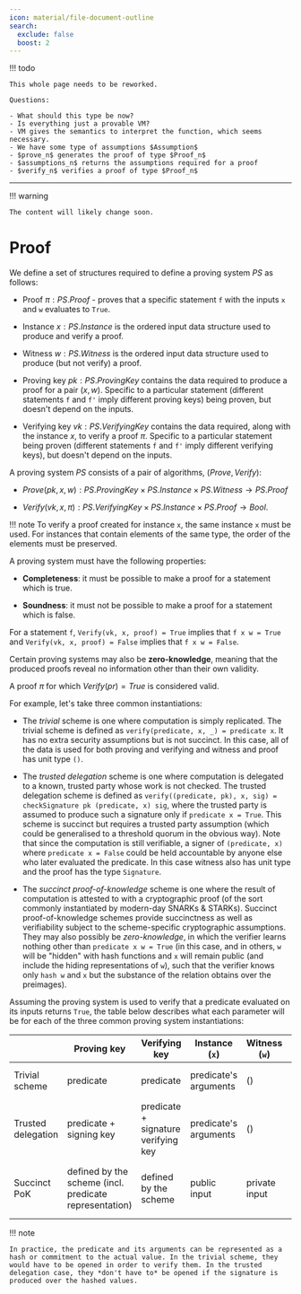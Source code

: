 ```yaml
---
icon: material/file-document-outline
search:
  exclude: false
  boost: 2
---
```


!!! todo

    This whole page needs to be reworked.

    Questions:

    - What should this type be now?
    - Is everything just a provable VM?
    - VM gives the semantics to interpret the function, which seems necessary.
    - We have some type of assumptions $Assumption$
    - $prove_n$ generates the proof of type $Proof_n$
    - $assumptions_n$ returns the assumptions required for a proof
    - $verify_n$ verifies a proof of type $Proof_n$

---

!!! warning

    The content will likely change soon.

# Proof

We define a set of structures required to define a proving system $PS$ as follows:

- Proof $\pi: PS.Proof$ - proves that a specific statement `f` with the inputs `x` and `w` evaluates to `True`.
<!--ᚦ«do we have a type for `f` `x` and `w`?»-->
<!--ᚦ«input for what?»-->
- Instance $x: PS.Instance$ is the ordered input data structure used to produce and verify a proof.
<!--ᚦ«ordered in which sense? post-ordering ? (partially) ordered?»-->
<!--ᚦ«input for/to what?»-->
<!--ᚦ«do we have an (external) link to such instances?»-->
- Witness $w: PS.Witness$ is the ordered input data structure used to produce (but not verify) a proof.
<!--ᚦ«ordered in which sense?»-->
- Proving key $pk: PS.ProvingKey$ contains the data required to produce a proof for a pair $(x, w)$. Specific to a particular statement (different statements `f` and `f'` imply different proving keys) being proven, but doesn't depend on the inputs.
<!--ᚦ«"inputs" `x` and `w`, right?»-->
- Verifying key $vk: PS.VerifyingKey$ contains the data required, along with the instance $x$, to verify a proof $\pi$. Specific to a particular statement being proven (different statements `f` and `f'` imply different verifying keys), but doesn't depend on the inputs.


A proving system $PS$ consists of a pair of algorithms, $(Prove, Verify)$:
<!--ᚦ«Can these algorithms be functions for the purposes of the specs?»-->

- $Prove(pk, x, w): PS.ProvingKey \times PS.Instance \times PS.Witness \rightarrow PS.Proof$
<!--ᚦ«can explain what happens here?»-->
- $Verify(vk, x, \pi): PS.VerifyingKey \times PS.Instance \times PS.Proof \rightarrow Bool$.
<!--ᚦ«can explain what happens here?»-->

!!! note
    To verify a proof created for instance `x`, the same instance `x` must be used. For instances that contain elements of the same type, the order of the elements must be preserved.
<!--ᚦ«So verifying a proof $\pi=\mathit{Prove}(\mathit{pk}, x, w)$
by invoking $\mathit{Verify}(\mathit{vk}, y, \pi)$ and obtaining true is only possible if $x=y$?
»-->
<!--ᚦ«the `x` should probably be $x$ for consistency»-->

A proving system must have the following properties:

- **Completeness**: it must be possible to make a proof for a statement which is true.
<!--ᚦ«
"a statement"
→
"every statement" of a certain type, I guess
»-->
- **Soundness**: it must not be possible to make a proof for a statement which is false.

For a statement `f`, `Verify(vk, x, proof) = True` implies that `f x w = True` and `Verify(vk, x, proof) = False` implies that `f x w = False`.
<!--ᚦ«
so the type of statements is `PS.Instance -> PS.Witness -> Bool`?
If so, can we state this (at the earliest possible point)?
»-->

Certain proving systems may also be **zero-knowledge**, meaning that the produced proofs reveal no information other than their own validity.

A proof $\pi$ for which $Verify(pr) = True$ is considered valid.
<!--ᚦ«
    Is this a definition? "A proof is ᴠᴀʟɪᴅ when ..."
»-->
<!--ᚦ«
$\pi$ = `pr` ? Or what else is the relation between $\pi$ and `pr`?
»-->


For example, let's take three common instantiations:

- The _trivial_ scheme is one where computation is simply replicated. The
  trivial scheme is defined as `verify(predicate, x, _) = predicate x`. It has no extra security assumptions but is not succinct. In this case, all of the data is used for both proving and verifying and witness and proof has unit type `()`.
<!--ᚦ«
    The juvix type is `Unit`.
type Unit :=
  --- The only constructor of ;Unit;.
  unit;
»-->

- The _trusted delegation_ scheme is one where computation is delegated to a
  known, trusted party whose work is not checked. The trusted delegation scheme
  is defined as `verify((predicate, pk), x, sig) = checkSignature pk (predicate, x) sig`, where the trusted party is assumed to produce such a
  signature only if `predicate x = True`. This scheme is succinct but requires a
  trusted party assumption (which could be generalised to a threshold quorum in
  the obvious way). Note that since the computation is still verifiable, a
  signer of `(predicate, x)` where `predicate x = False` could be held
  accountable by anyone else who later evaluated the predicate. In this case witness also has unit type and the proof has the type `Signature`.

<!--ᚦ«spelling is british-ize , e.g. generalize »-->

- The _succinct proof-of-knowledge_ scheme is one where the result of computation is attested to with a cryptographic proof (of the sort commonly instantiated by modern-day SNARKs & STARKs). Succinct proof-of-knowledge schemes provide succinctness as well as verifiability subject to the scheme-specific cryptographic assumptions. They may also possibly be _zero-knowledge_, in which the verifier learns nothing other than `predicate x w = True` (in this case, and in others, `w` will be "hidden" with hash functions and `x` will remain public (and include the hiding representations of `w`), such that the verifier knows only `hash w` and `x` but the substance of the relation obtains over the preimages).

Assuming the proving system is used to verify that a predicate evaluated on its inputs returns `True`, the table below describes what each parameter will be for each of the three common proving system instantiations:

||Proving key|Verifying key|Instance (`x`)|Witness (`w`)|Proof|Properties|
|-|-|-|-|-|-|-|
|Trivial scheme|predicate|predicate|predicate's arguments|()|()|transparent, not succinct|
|Trusted delegation|predicate + signing key|predicate + signature verifying key|predicate's arguments|()|signature|succinct, trusted, verifiable|
|Succinct PoK|defined by the scheme (incl. predicate representation)|defined by the scheme|public input|private input|defined by the scheme|succinct, verifiable, possibly zero knowledge|
<!--ᚦ«PoK → proof of knowledge / link»-->

!!! note

    In practice, the predicate and its arguments can be represented as a hash or commitment to the actual value. In the trivial scheme, they would have to be opened in order to verify them. In the trusted delegation case, they *don't have to* be opened if the signature is produced over the hashed values.

<!--ᚦ«What does it mean to open? cf. opening of a Hash?»-->

<!--ᚦ
%%%%%%%%%%%%%%%%%%%%%%%%%%%%%%%%%%%%%%%%%%%%%%%%%%%%%%%%%%%%%%%%%%%%%%%%%%%%%%%%
global remarks
%%%%%%%%%%%%%%%%%%%%%%%%%%%%%%%%%%%%%%%%%%%%%%%%%%%%%%%%%%%%%%%%%%%%%%%%%%%%%%%%
«mandy concepts deserve links, externally and internally»-->
